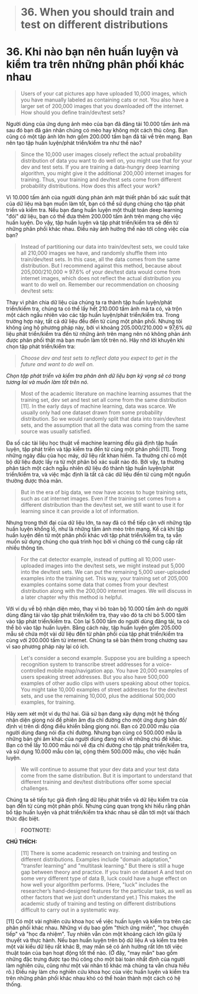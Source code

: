 > # 36. When you should train and test on different distributions

# 36. Khi nào bạn nên huấn luyện và kiểm tra trên những phân phối khác nhau

> Users of your cat pictures app have uploaded 10,000 images, which you have manually labeled as containing cats or not. You also have a larger set of 200,000 images that you downloaded off the internet. How should you define train/dev/test sets?

Người dùng của ứng dụng ảnh mèo của bạn đã đăng tải 10.000 tấm ảnh mà sau đó bạn đã gán nhãn chúng có mèo hay không một cách thủ công. Bạn cũng có một tập ảnh lớn hơn gồm 200.000 tấm bạn đã tải về trên mạng. Bạn nên tạo tập huấn luyện/phát triển/kiểm tra như thế nào?


> Since the 10,000 user images closely reflect the actual probability distribution of data you want to do well on, you might use that for your dev and test sets. If you are training a data-hungry deep learning algorithm, you might give it the additional 200,000 internet images for training. Thus, your training and dev/test sets come from different probability distributions. How does this affect your work?

Vì 10.000 tấm ảnh của người dùng phản ánh mật thiết phân bố xác suất thật của dữ liệu mà bạn muốn làm tốt, bạn có thể sử dụng chúng cho tập phát triển và kiểm tra. Nếu bạn đang huấn luyện một thuật toán deep learning "đói" dữ liệu, bạn có thể đưa thêm 200.000 tấm ảnh trên mạng cho việc huấn luyện. Do vậy, tập huấn luyện và tập phát triển/kiểm tra sẽ đến từ những phân phối khác nhau. Điều này ảnh hưởng thế nào tới công việc của bạn?


> Instead of partitioning our data into train/dev/test sets, we could take all 210,000 images we have, and randomly shuffle them into train/dev/test sets. In this case, all the data comes from the same distribution. But I recommend against this method, because about 205,000/210,000 ≈ 97.6% of your dev/test data would come from internet images, which does not reflect the actual distribution you want to do well on. Remember our recommendation on choosing dev/test sets:

Thay vì phân chia dữ liệu của chúng ta ra thành tập huấn luyện/phát triển/kiểm tra, chúng ta có thể lấy hết 210.000 tấm ảnh mà ta có, và trộn một cách ngẫu nhiên vào các tập huấn luyện/phát triển/kiểm tra. Trong trường hợp này, tất cả dữ liệu đều đến từ cùng một phân phối. Nhưng tôi không ủng hộ phương pháp này, bởi vì khoảng 205.000/210.000 ≈ 97,6% dữ liệu phát triển/kiểm tra đến từ những ảnh trên mạng nên nó không phản ánh được phân phối thật mà bạn muốn làm tốt trên nó. Hãy nhớ lời khuyên khi chọn tập phát triển/kiểm tra:

> _Choose dev and test sets to reflect data you expect to get in the future and want to do well on._

_Chọn tập phát triển và kiểm tra phản ánh dữ liệu bạn kỳ vọng sẽ có trong tương lai và muốn làm tốt trên nó._

> Most of the academic literature on machine learning assumes that the training set, dev set and test set all come from the same distribution [11]. In the early days of machine learning, data was scarce. We usually only had one dataset drawn from some probability distribution. So we would randomly split that data into train/dev/test sets, and the assumption that all the data was coming from the same source was usually satisfied.

Đa số các tài liệu học thuật về machine learning đều giả định tập huấn luyện, tập phát triển và tập kiểm tra đến từ cùng một phân phối [11]. Trong những ngày đầu của học máy, dữ liệu rất khan hiếm. Ta thường chỉ có một bộ dữ liệu được lấy ra từ một phân bố xác suất nào đó. Bởi vậy, ta thường phân tách một cách ngẫu nhiên dữ liệu đó thành tập huấn luyện/phát triển/kiểm tra, và việc mặc định là tất cả các dữ liệu đến từ cùng một nguồn thường được thỏa mãn.

> But in the era of big data, we now have access to huge training sets, such as cat internet images. Even if the training set comes from a different distribution than the dev/test set, we still want to use it for learning since it can provide a lot of information.

Nhưng trong thời đại của dữ liệu lớn, ta nay đã có thể tiếp cận với những tập huấn luyện khổng lồ, như là những tấm ảnh mèo trên mạng. Kể cả khi tập huấn luyện đến từ một phân phối khác với tập phát triển/kiểm tra, ta vẫn muốn sử dụng chúng cho quá trình học bởi vì chúng có thể cung cấp rất nhiều thông tin.

> For the cat detector example, instead of putting all 10,000 user-uploaded images into the dev/test sets, we might instead put 5,000 into the dev/test sets. We can put the remaining 5,000 user-uploaded examples into the training set. This way, your training set of 205,000 examples contains some data that comes from your dev/test distribution along with the 200,000 internet images. We will discuss in a later chapter why this method is helpful.

Với ví dụ về bộ nhận diện mèo, thay vì bỏ toàn bộ 10.000 tấm ảnh do người dùng đăng tải vào tập phát triển/kiểm tra, thay vào đó ta chỉ bỏ 5.000 tấm vào tập phát triển/kiểm tra. Còn lại 5.000 tấm do người dùng đăng tải, ta có thể bỏ vào tập huấn luyện. Bằng cách này, tập huấn luyện gồm 205.000 mẫu sẽ chứa một vài dữ liệu đến từ phân phối của tập phát triển/kiểm tra cùng với 200.000 tấm từ internet. Chúng ta sẽ bàn thêm trong chương sau vì sao phương pháp này lại có ích.

> Let's consider a second example. Suppose you are building a speech recognition system to transcribe street addresses for a voice-controlled mobile map/navigation app. You have 20,000 examples of users speaking street addresses. But you also have 500,000 examples of other audio clips with users speaking about other topics. You might take 10,000 examples of street addresses for the dev/test sets, and use the remaining 10,000, plus the additional 500,000 examples, for training.

Hãy xem xét một ví dụ thứ hai. Giả sử bạn đang xây dựng một hệ thống nhận diện giọng nói để phiên âm địa chỉ đường cho một ứng dụng bản đồ/định vị trên di động điều khiển bằng giọng nói. Bạn có 20.000 mẫu của người dùng đang nói địa chỉ đường. Nhưng bạn cũng có 500.000 mẫu là những bản ghi âm khác của người dùng đang nói về những chủ đề khác. Bạn có thể lấy 10.000 mẫu nói về địa chỉ đường cho tập phát triển/kiểm tra, và sử dụng 10.000 mẫu còn lại, cộng thêm 500.000 mẫu, cho việc huấn luyện.

> We will continue to assume that your dev data and your test data come from the same distribution. But it is important to understand that different training and dev/test distributions offer some special challenges.

Chúng ta sẽ tiếp tục giả định rằng dữ liệu phát triển và dữ liệu kiểm tra của bạn đến từ cùng một phân phối. Nhưng cũng quan trọng khi hiểu rằng phân bố tập huấn luyện và phát triển/kiểm tra khác nhau sẽ dẫn tới một vài thách thức đặc biệt.

> **FOOTNOTE:**

**CHÚ THÍCH:**

> [11] There is some academic research on training and testing on different distributions. Examples include "domain adaptation," "transfer learning" and "multitask learning." But there is still a huge gap between theory and practice. If you train on dataset A and test on some very different type of data B, luck could have a huge effect on how well your algorithm performs. (Here, "luck" includes the researcher’s hand-designed features for the particular task, as well as other factors that we just don’t understand yet.) This makes the academic study of training and testing on different distributions difficult to carry out in a systematic way.

[11] Có một vài nghiên cứu khoa học về việc huấn luyện và kiểm tra trên các phân phối khác nhau. Những ví dụ bao gồm "thích ứng miền", "học chuyển tiếp" và "học đa nhiệm". Tuy nhiên vẫn còn một khoảng cách lớn giữa lý thuyết và thực hành. Nếu bạn huấn luyện trên bộ dữ liệu A và kiểm tra trên một vài kiểu dữ liệu rất khác B, may mắn sẽ có ảnh hưởng rất lớn tới việc thuật toán của bạn hoạt động tốt thế nào. (Ở đây, "may mắn" bao gồm những đặc trưng được tạo thủ công cho một bài toán nhất định của người làm nghiên cứu, cũng như một vài nhân tố khác mà chúng ta vẫn chưa hiểu rõ.) Điều này làm cho nghiên cứu khoa học của việc huấn luyện và kiểm tra trên những phân phối khác nhau khó có thể hoàn thành một cách có hệ thống.
